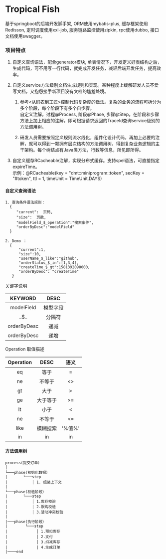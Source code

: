 # Tropical Fish   

基于springboot的后端开发脚手架, ORM使用mybatis-plus, 缓存框架使用Redisson, 定时调度使用xxl-job, 服务链路监控使用zipkin, rpc使用dubbo, 接口文档使用swagger。


### 项目特点
1. 自定义查询语法，配合generator模块, 单表情况下，开发定义好表结构之后，生成代码，可不用写一行代码，就完成开发任务，减轻后端开发任务，提高效率。  

2. 自定义service方法级别文档生成规则和实现。某种程度上缓解研发人员不爱写文档，又抱怨接手新项目没有文档的尴尬处境。  

   1. 参考<从码农到工匠>控制代码复杂度的做法。复杂的业务的流程可拆分为多个阶段，每个阶段下有多个自步骤。  
   自定义注解，过程@Process, 阶段@Phase, 步骤@Step。在阶段和步骤方法上加上相应的注解，即可根据请求返回的TraceId查询service级别的方法调用树。  
   
   2. 研发人员需要按照定义规则流水线化，组件化设计代码，再加上必要的注解，就可以得到一颗拥有层次结构的方法调用树，得到复杂业务逻辑的主干架构。每个树结点有Java类方法，行数等信息，所见即所得。  
   
3. 自定义缓存RCacheable注解，实现分布式缓存。支持spel语法，可直接指定expireTime。  
   示例：@RCacheable(key = "dmt::miniprogram::token", secKey = "#token", ttl = 1, timeUnit = TimeUnit.DAYS)  


#### 自定义查询语法   
    1. 查询条件语法规则：
      {
         "current":  页码,
         "size":  页数,
         "modelField_$_operation":"搜索条件",
         "orderByDesc":"modelField"
      }
      
    2. Demo ：
      {
          "current":1,
          "size":10,
          "userName_$_like":"github",
          "orderStatus_$_in":[1,3,4],
          "createTime_$_gt":1581392098000,
          "orderByDesc": "createTime"
       }
       
 关键字说明       
       
|KEYWORD| DESC|
|:----: | :----: |
| modelField  | 模型字段 |
| \_$_  | 分隔符 |  
| orderByDesc  | 递减 | 
| orderByDesc  | 递增 | 
       
       
 Operation 取值描述

|Operation| DESC| 语义| 
|:----: | :----: | :----:| 
| eq  | 等于 | = |
| ne  | 不等于 | <> |
| gt  | 大于 | > |
| ge  | 大于等于 | >= |
| lt  | 小于 | < |
| ne  | 不等于 | <= |
| like| 模糊搜索 | '%值%' |
| in  | in | in |
    
         
#### 方法调用树
    
    process(提交订单）
    │
    └───phase(初始化数据）
    |       └───step
    |           │ 1. 组装上下文
    |           
    └───phase(校验阶段）
    |       └───step
    |           │ 1.库存校验
    |           │ 2.限购校验
    |           │ 3.活动冲突校验
    |           
    |───phase(执行阶段）
    |        └───step
    |             │ 1.预扣库存
    |             │ 2.支付
    |             │ 3.扣减库存
    |             | 4.生成订单
    |────end
